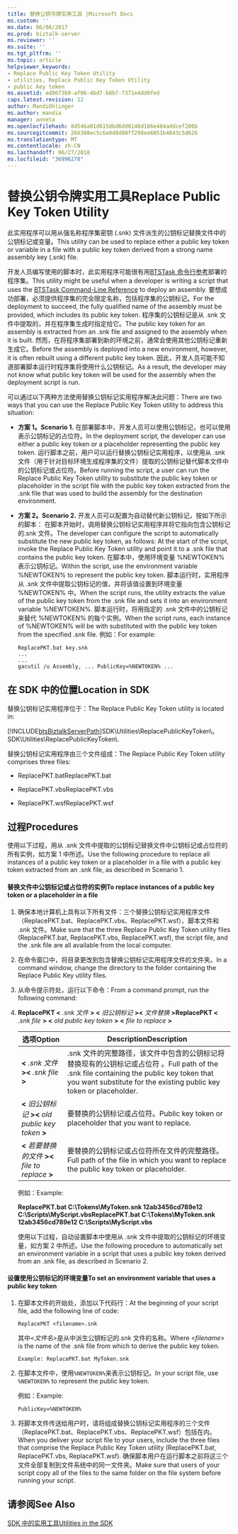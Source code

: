 ```yaml
---
title: 替换公钥令牌实用工具 |Microsoft Docs
ms.custom: ''
ms.date: 06/08/2017
ms.prod: biztalk-server
ms.reviewer: ''
ms.suite: ''
ms.tgt_pltfrm: ''
ms.topic: article
helpviewer_keywords:
- Replace Public Key Token Utility
- utilities, Replace Public Key Token Utility
- public key token
ms.assetid: ed8673b9-af06-4bd7-b8b7-7371e4dd0fed
caps.latest.revision: 12
author: MandiOhlinger
ms.author: mandia
manager: anneta
ms.openlocfilehash: 8d546a01d615dbd6dd8146d186e484addcef200b
ms.sourcegitcommit: 266308ec5c6a9d8d80ff298ee6051b4843c5d626
ms.translationtype: MT
ms.contentlocale: zh-CN
ms.lasthandoff: 06/27/2018
ms.locfileid: "36996278"
---
```

# <a name="replace-public-key-token-utility"></a><span data-ttu-id="824d0-102">替换公钥令牌实用工具</span><span class="sxs-lookup"><span data-stu-id="824d0-102">Replace Public Key Token Utility</span></span>
<span data-ttu-id="824d0-103">此实用程序可以用从强名称程序集密钥 (.snk) 文件派生的公钥标记替换文件中的公钥标记或变量。</span><span class="sxs-lookup"><span data-stu-id="824d0-103">This utility can be used to replace either a public key token or variable in a file with a public key token derived from a strong name assembly key (.snk) file.</span></span>  
  
 <span data-ttu-id="824d0-104">开发人员编写使用的脚本时，此实用程序可能很有用[BTSTask 命令行参考](../core/btstask-command-line-reference.md)部署的程序集。</span><span class="sxs-lookup"><span data-stu-id="824d0-104">This utility might be useful when a developer is writing a script that uses the [BTSTask Command-Line Reference](../core/btstask-command-line-reference.md) to deploy an assembly.</span></span> <span data-ttu-id="824d0-105">要想成功部署，必须提供程序集的完全限定名称，包括程序集的公钥标记。</span><span class="sxs-lookup"><span data-stu-id="824d0-105">For the deployment to succeed, the fully qualified name of the assembly must be provided, which includes its public key token.</span></span> <span data-ttu-id="824d0-106">程序集的公钥标记是从 .snk 文件中提取的，并在程序集生成时指定给它。</span><span class="sxs-lookup"><span data-stu-id="824d0-106">The public key token for an assembly is extracted from an .snk file and assigned to the assembly when it is built.</span></span> <span data-ttu-id="824d0-107">然而，在将程序集部署到新的环境之前，通常会使用其他公钥标记重新生成它。</span><span class="sxs-lookup"><span data-stu-id="824d0-107">Before the assembly is deployed into a new environment, however, it is often rebuilt using a different public key token.</span></span> <span data-ttu-id="824d0-108">因此，开发人员可能不知道部署脚本运行时程序集将使用什么公钥标记。</span><span class="sxs-lookup"><span data-stu-id="824d0-108">As a result, the developer may not know what public key token will be used for the assembly when the deployment script is run.</span></span>  
  
 <span data-ttu-id="824d0-109">可以通过以下两种方法使用替换公钥标记实用程序解决此问题：</span><span class="sxs-lookup"><span data-stu-id="824d0-109">There are two ways that you can use the Replace Public Key Token utility to address this situation:</span></span>  
  
-   <span data-ttu-id="824d0-110">**方案 1。**</span><span class="sxs-lookup"><span data-stu-id="824d0-110">**Scenario 1.**</span></span> <span data-ttu-id="824d0-111">在部署脚本中，开发人员可以使用公钥标记，也可以使用表示公钥标记的占位符。</span><span class="sxs-lookup"><span data-stu-id="824d0-111">In the deployment script, the developer can use either a public key token or a placeholder representing the public key token.</span></span> <span data-ttu-id="824d0-112">运行脚本之前，用户可以运行替换公钥标记实用程序，以使用从 .snk 文件（用于针对目标环境生成程序集的文件）提取的公钥标记替代脚本文件中的公钥标记或占位符。</span><span class="sxs-lookup"><span data-stu-id="824d0-112">Before running the script, a user can run the Replace Public Key Token utility to substitute the public key token or placeholder in the script file with the public key token extracted from the .snk file that was used to build the assembly for the destination environment.</span></span>  
  
-   <span data-ttu-id="824d0-113">**方案 2。**</span><span class="sxs-lookup"><span data-stu-id="824d0-113">**Scenario 2.**</span></span> <span data-ttu-id="824d0-114">开发人员可以配置为自动替代新公钥标记，按如下所示的脚本： 在脚本开始时，调用替换公钥标记实用程序并将它指向包含公钥标记的.snk 文件。</span><span class="sxs-lookup"><span data-stu-id="824d0-114">The developer can configure the script to automatically substitute the new public key token, as follows: At the start of the script, invoke the Replace Public Key Token utility and point it to a .snk file that contains the public key token.</span></span> <span data-ttu-id="824d0-115">在脚本中，使用环境变量 %NEWTOKEN% 表示公钥标记。</span><span class="sxs-lookup"><span data-stu-id="824d0-115">Within the script, use the environment variable %NEWTOKEN% to represent the public key token.</span></span> <span data-ttu-id="824d0-116">脚本运行时，实用程序从 .snk 文件中提取公钥标记的值，并将该值设置到环境变量 %NEWTOKEN% 中。</span><span class="sxs-lookup"><span data-stu-id="824d0-116">When the script runs, the utility extracts the value of the public key token from the .snk file and sets it into an environment variable %NEWTOKEN%.</span></span> <span data-ttu-id="824d0-117">脚本运行时，将用指定的 .snk 文件中的公钥标记来替代 %NEWTOKEN% 的每个实例。</span><span class="sxs-lookup"><span data-stu-id="824d0-117">When the script runs, each instance of %NEWTOKEN% will be with substituted with the public key token from the specified .snk file.</span></span> <span data-ttu-id="824d0-118">例如：</span><span class="sxs-lookup"><span data-stu-id="824d0-118">For example:</span></span>  
  
    ```  
    ReplacePKT.bat key.snk  
    ...  
    ...  
    gacutil /u Assembly, ... PublicKey=%NEWTOKEN% ...  
    ```  
  
## <a name="location-in-sdk"></a><span data-ttu-id="824d0-119">在 SDK 中的位置</span><span class="sxs-lookup"><span data-stu-id="824d0-119">Location in SDK</span></span>  
 <span data-ttu-id="824d0-120">替换公钥标记实用程序位于：</span><span class="sxs-lookup"><span data-stu-id="824d0-120">The Replace Public Key Token utility is located in:</span></span>  
  
 [!INCLUDE[btsBiztalkServerPath](../includes/btsbiztalkserverpath-md.md)]<span data-ttu-id="824d0-121">SDK\Utilities\ReplacePublicKeyToken\\。</span><span class="sxs-lookup"><span data-stu-id="824d0-121">SDK\Utilities\ReplacePublicKeyToken\\.</span></span>  
  
 <span data-ttu-id="824d0-122">替换公钥标记实用程序由三个文件组成：</span><span class="sxs-lookup"><span data-stu-id="824d0-122">The Replace Public Key Token utility comprises three files:</span></span>  
  
-   <span data-ttu-id="824d0-123">ReplacePKT.bat</span><span class="sxs-lookup"><span data-stu-id="824d0-123">ReplacePKT.bat</span></span>  
  
-   <span data-ttu-id="824d0-124">ReplacePKT.vbs</span><span class="sxs-lookup"><span data-stu-id="824d0-124">ReplacePKT.vbs</span></span>  
  
-   <span data-ttu-id="824d0-125">ReplacePKT.wsf</span><span class="sxs-lookup"><span data-stu-id="824d0-125">ReplacePKT.wsf</span></span>  
  
## <a name="procedures"></a><span data-ttu-id="824d0-126">过程</span><span class="sxs-lookup"><span data-stu-id="824d0-126">Procedures</span></span>  
 <span data-ttu-id="824d0-127">使用以下过程，用从 .snk 文件中提取的公钥标记替换文件中公钥标记或占位符的所有实例，如方案 1 中所述。</span><span class="sxs-lookup"><span data-stu-id="824d0-127">Use the following procedure to replace all instances of a public key token or a placeholder in a file with a public key token extracted from an .snk file, as described in Scenario 1.</span></span>  
  
#### <a name="to-replace-instances-of-a-public-key-token-or-a-placeholder-in-a-file"></a><span data-ttu-id="824d0-128">替换文件中公钥标记或占位符的实例</span><span class="sxs-lookup"><span data-stu-id="824d0-128">To replace instances of a public key token or a placeholder in a file</span></span>  
  
1. <span data-ttu-id="824d0-129">确保本地计算机上具有以下所有文件：三个替换公钥标记实用程序文件（ReplacePKT.bat、ReplacePKT.vbs、ReplacePKT.wsf）、脚本文件和 .snk 文件。</span><span class="sxs-lookup"><span data-stu-id="824d0-129">Make sure that the three Replace Public Key Token utility files (ReplacePKT.bat, ReplacePKT.vbs, ReplacePKT.wsf), the script file, and the .snk file are all available from the local computer.</span></span>  
  
2. <span data-ttu-id="824d0-130">在命令窗口中，将目录更改到包含替换公钥标记实用程序文件的文件夹。</span><span class="sxs-lookup"><span data-stu-id="824d0-130">In a command window, change the directory to the folder containing the Replace Public Key utility files.</span></span>  
  
3. <span data-ttu-id="824d0-131">从命令提示符处，运行以下命令：</span><span class="sxs-lookup"><span data-stu-id="824d0-131">From a command prompt, run the following command:</span></span>  
  
4. <span data-ttu-id="824d0-132">**ReplacePKT \<**  *.snk 文件* **\> \<** *旧公钥标记* **\>\<** *文件替换* **\>**</span><span class="sxs-lookup"><span data-stu-id="824d0-132">**ReplacePKT \<** *.snk file* **\> \<** *old public key token* **\> \<** *file to replace* **\>**</span></span>  
  
   |<span data-ttu-id="824d0-133">选项</span><span class="sxs-lookup"><span data-stu-id="824d0-133">Option</span></span>|<span data-ttu-id="824d0-134">Description</span><span class="sxs-lookup"><span data-stu-id="824d0-134">Description</span></span>|  
   |------------|-----------------|  
   |<span data-ttu-id="824d0-135">**\<** *.snk 文件* **\>**</span><span class="sxs-lookup"><span data-stu-id="824d0-135">**\<** *.snk file* **\>**</span></span>|<span data-ttu-id="824d0-136">.snk 文件的完整路径，该文件中包含的公钥标记将替换现有的公钥标记或占位符 。</span><span class="sxs-lookup"><span data-stu-id="824d0-136">Full path of the .snk file containing the public key token that you want substitute for the existing public key token or placeholder.</span></span>|  
   |<span data-ttu-id="824d0-137">**\<** *旧公钥标记* **\>**</span><span class="sxs-lookup"><span data-stu-id="824d0-137">**\<** *old public key token* **\>**</span></span>|<span data-ttu-id="824d0-138">要替换的公钥标记或占位符。</span><span class="sxs-lookup"><span data-stu-id="824d0-138">Public key token or placeholder that you want to replace.</span></span>|  
   |<span data-ttu-id="824d0-139">**\<** *若要替换的文件* **\>**</span><span class="sxs-lookup"><span data-stu-id="824d0-139">**\<** *file to replace* **\>**</span></span>|<span data-ttu-id="824d0-140">要替换的公钥标记或占位符所在文件的完整路径。</span><span class="sxs-lookup"><span data-stu-id="824d0-140">Full path of the file in which you want to replace the public key token or placeholder.</span></span>|  
  
    <span data-ttu-id="824d0-141">例如：</span><span class="sxs-lookup"><span data-stu-id="824d0-141">Example:</span></span>  
  
    <span data-ttu-id="824d0-142">**ReplacePKT.bat C:\Tokens\MyToken.snk 12ab3456cd789e12 C:\Scripts\MyScript.vbs**</span><span class="sxs-lookup"><span data-stu-id="824d0-142">**ReplacePKT.bat C:\Tokens\MyToken.snk 12ab3456cd789e12 C:\Scripts\MyScript.vbs**</span></span>  
  
   <span data-ttu-id="824d0-143">使用以下过程，自动设置脚本中使用从 .snk 文件中提取的公钥标记的环境变量，如方案 2 中所述。</span><span class="sxs-lookup"><span data-stu-id="824d0-143">Use the following procedure to automatically set an environment variable in a script that uses a public key token derived from an .snk file, as described in Scenario 2.</span></span>  
  
#### <a name="to-set-an-environment-variable-that-uses-a-public-key-token"></a><span data-ttu-id="824d0-144">设置使用公钥标记的环境变量</span><span class="sxs-lookup"><span data-stu-id="824d0-144">To set an environment variable that uses a public key token</span></span>  
  
1.  <span data-ttu-id="824d0-145">在脚本文件的开始处，添加以下代码行：</span><span class="sxs-lookup"><span data-stu-id="824d0-145">At the beginning of your script file, add the following line of code:</span></span>  
  
    ```  
    ReplacePKT <filename>.snk  
    ```  
  
     <span data-ttu-id="824d0-146">其中\<*文件名*\>是从中派生公钥标记的.snk 文件的名称。</span><span class="sxs-lookup"><span data-stu-id="824d0-146">Where \<*filename*\> is the name of the .snk file from which to derive the public key token.</span></span>  
  
    ```  
    Example: ReplacePKT.bat MyToken.snk  
    ```  
  
2.  <span data-ttu-id="824d0-147">在脚本文件中，使用`%NEWTOKEN%`来表示公钥标记。</span><span class="sxs-lookup"><span data-stu-id="824d0-147">In your script file, use `%NEWTOKEN%` to represent the public key token.</span></span>  
  
     <span data-ttu-id="824d0-148">例如：</span><span class="sxs-lookup"><span data-stu-id="824d0-148">Example:</span></span>  
  
    ```  
    PublicKey=%NEWTOKEN%  
    ```  
  
3.  <span data-ttu-id="824d0-149">将脚本文件传送给用户时，请将组成替换公钥标记实用程序的三个文件（ReplacePKT.bat、ReplacePKT.vbs、ReplacePKT.wsf）包括在内。</span><span class="sxs-lookup"><span data-stu-id="824d0-149">When you deliver your script file to your users, include the three files that comprise the Replace Public Key Token utility (ReplacePKT.bat, ReplacePKT.vbs, ReplacePKT.wsf).</span></span> <span data-ttu-id="824d0-150">确保脚本用户在运行脚本之前将这三个文件全部复制到文件系统中的同一文件夹。</span><span class="sxs-lookup"><span data-stu-id="824d0-150">Make sure that users of your script copy all of the files to the same folder on the file system before running your script.</span></span>  
  
## <a name="see-also"></a><span data-ttu-id="824d0-151">请参阅</span><span class="sxs-lookup"><span data-stu-id="824d0-151">See Also</span></span>  
 [<span data-ttu-id="824d0-152">SDK 中的实用工具</span><span class="sxs-lookup"><span data-stu-id="824d0-152">Utilities in the SDK</span></span>](../core/utilities-in-the-sdk.md)